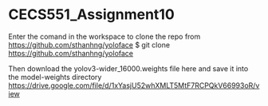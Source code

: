 # CECS551_Assignment10
Enter the comand in the workspace to clone the repo from https://github.com/sthanhng/yoloface
$ git clone https://github.com/sthanhng/yoloface

Then download the yolov3-wider_16000.weights file here and save it into the model-weights directory
https://drive.google.com/file/d/1xYasjU52whXMLT5MtF7RCPQkV66993oR/view
